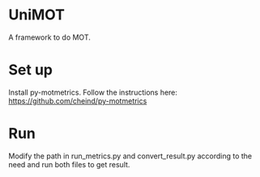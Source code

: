 # UniMOT
A framework to do MOT.
# Set up  
Install py-motmetrics. Follow the instructions here: https://github.com/cheind/py-motmetrics  
# Run  
Modify the path in run_metrics.py and convert_result.py according to the need and run both files to get result.